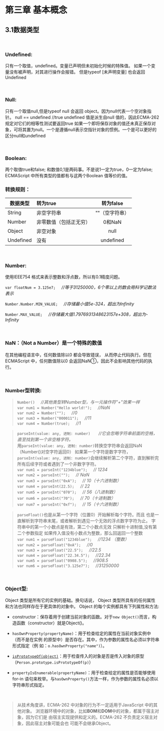 # 第三章 基本概念
## 3.1数据类型
&nbsp;
### Undefined:
只有一个取值，undefined。变量已声明但未初始化时候的特殊值。
如果一个变量没有被声明，对其进行操作会报错。
但是typeof \[未声明变量] 也会返回Undefined

&nbsp;
### Null:
只有一个取值null,但是typeof null 会返回 object。因为null代表一个空对象指针。
null == undefined   //true  undefined 值是派生自null 值的，因此ECMA-262 规定对它们的相等性测试要返回true
如果一个即将保存对象的值还未真正保存对象，可将其置为null。一个是遵循null表示空指针对象的惯例。一个是可以更好的区分null和undefined

&nbsp;
### Boolean:
两个取值true和false; 和数值0,1是两码事。不是说1一定为true，0一定为false;
ECMAScript 中所有类型的值都有与这两个Boolean 值等价的值。

### 转换规则：
数据类型|转为true|转为false
-|:-|:-:
String|非空字符串|""（空字符串）
Number|非零数值（包括正无穷）|0和NaN
Object|非空对象|null
Undefined|没有| undefined

&nbsp;
### Number:
使用IEEE754 格式来表示整数和浮点数，所以有0.1精度问题。

`var floatNum = 3.125e7;`&nbsp;&nbsp;&nbsp;&nbsp;&nbsp;*//等于31250000，6个零以上的数会用科学记数法表示*

`Number.Number.MIN_VALUE;`&nbsp;&nbsp;&nbsp;&nbsp;&nbsp;*//存储最小值5e-324，超出为Infinity*

`Number.MAX_VALUE;`&nbsp;&nbsp;&nbsp;&nbsp;&nbsp;*//存储最大值1.7976931348623157e+308，超出为-Infinity*

&nbsp;
### NaN：（Not a Number）是一个特殊的数值
在其他编程语言中，任何数值除以0 都会导致错误，
从而停止代码执行。但在ECMAScript 中，任何数值除以0 会返回NaN①，因此不会影响其他代码的执行。

&nbsp;
### Number型转换:
>`Number()`&nbsp;&nbsp;&nbsp;&nbsp;&nbsp;*//其他类型转Number型，与一元操作符"+"效果一样*<br/>
>`var num1 = Number("Hello world!");`&nbsp;&nbsp;&nbsp;&nbsp;&nbsp;*//NaN*<br/>
>`var num2 = Number("");`&nbsp;&nbsp;&nbsp;&nbsp;&nbsp;*//0*<br/>
>`var num3 = Number("000011");`&nbsp;&nbsp;&nbsp;&nbsp;&nbsp;*//11*<br/>
>`var num4 = Number(true);`&nbsp;&nbsp;&nbsp;&nbsp;&nbsp;*//1*

>`parseInt(value: any, 进制: number) `&nbsp;&nbsp;&nbsp;&nbsp;&nbsp;*//它会忽略字符串前面的空格，直至找到第一个非空格字符。*<br/>
>用`parseInt(value: any, 进制: number)`转换空字符串会返回NaN（Number()对空字符返回0）
>如果第一个字符是数字字符，`parseInt(value: any, 进制: number)`会继续解析第二个字符，直到解析完所有后续字符或者遇到了一个非数字字符。<br/>
>`var num1 = parseInt("1234blue");`&nbsp;&nbsp;&nbsp;&nbsp;&nbsp;*// 1234*<br/>
>`var num2 = parseInt("");`&nbsp;&nbsp;&nbsp;&nbsp;&nbsp;*// NaN*<br/>
>`var num3 = parseInt("0xA");`&nbsp;&nbsp;&nbsp;&nbsp;&nbsp;*// 10（十六进制数）*<br/>
>`var num4 = parseInt(22.5);`&nbsp;&nbsp;&nbsp;&nbsp;&nbsp;*// 22*<br/>
>`var num5 = parseInt("070");`&nbsp;&nbsp;&nbsp;&nbsp;&nbsp;*// 56（八进制数）*<br/>
>`var num6 = parseInt("70");`&nbsp;&nbsp;&nbsp;&nbsp;&nbsp;*// 70（十进制数）*<br/>
>`var num7 = parseInt("0xf");`&nbsp;&nbsp;&nbsp;&nbsp;&nbsp;*// 15（十六进制数）*

>`parseFloat()`也是从第一个字符（位置0）开始解析每个字符。而且
也是一直解析到字符串末尾，或者解析到遇见一个无效的浮点数字字符为止。
字符串中的第一个小数点是有效，第二个小数点无效
只解析十进制值,没有第二个参数指定
如果传入值没有小数点为整数，那么回返回一个整数<br/>
`var num1 = parseFloat("1234blue");`&nbsp;&nbsp;&nbsp;&nbsp;&nbsp;*//1234 （整数）*<br/>
`var num2 = parseFloat("0xA");`&nbsp;&nbsp;&nbsp;&nbsp;&nbsp;*//0*<br/>
`var num3 = parseFloat("22.5");`&nbsp;&nbsp;&nbsp;&nbsp;&nbsp;*//22.5*<br/>
`var num4 = parseFloat("22.34.5");`&nbsp;&nbsp;&nbsp;&nbsp;&nbsp;*//22.34*<br/>
`var num5 = parseFloat("0908.5");`&nbsp;&nbsp;&nbsp;&nbsp;&nbsp;*//908.5*<br/>
`var num6 = parseFloat("3.125e7");`&nbsp;&nbsp;&nbsp;&nbsp;&nbsp;*//31250000*

<br/>

### Object型:

Object 类型是所有它的实例的基础。换句话说，
Object 类型所具有的任何属性和方法也同样存在于更具体的对象中。
Object 的每个实例都具有下列属性和方法:
+ constructor：保存着用于创建当前对象的函数。对于`new Object()`而言，构造函数（constructor）就是Object()。

+ `hasOwnProperty(propertyName)`：用于检查给定的属性在当前对象实例中（而不是在实例
的原型中）是否存在。其中，作为参数的属性名必须以字符串形式指定（例
如：`o.hasOwnProperty("name")`）。

+ [`isPrototypeOf(object)`](https://developer.mozilla.org/zh-CN/docs/Web/JavaScript/Reference/Global_Objects/Object/isPrototypeOf)：用于检查传入的对象是否是传入对象的原型（`Person.prototype.isPrototypeOf(p)`）

+ `propertyIsEnumerable(propertyName)`：用于检查给定的属性是否能够使用for-in 语句来枚举。与`hasOwnProperty()`方法一样，作为参数的属性名必须以字符串形式指定。

<br/>

>从技术角度讲，ECMA-262 中对象的行为不一定适用于JavaScript 中的其他对象。
浏览器环境中的对象，比如**BOM**和**DOM**中的对象，都属于宿主对象，因为它们是
由宿主实现提供和定义的。ECMA-262 不负责定义宿主对象，因此宿主对象可能会也
可能不会继承Object。

